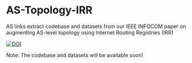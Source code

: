 # AS-Topology-IRR
AS links extract codebase and datasets from our IEEE INFOCOM paper on augmenting AS-level topology using Internet Routing Registries (IRR)

[![DOI](https://zenodo.org/badge/DOI/10.5281/zenodo.14605958.svg)](https://doi.org/10.5281/zenodo.14605958)

Note: The codebase and datasets will be available soon!
